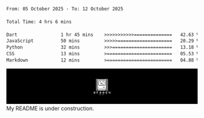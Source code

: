 <!--START_SECTION:waka-->

```txt
From: 05 October 2025 - To: 12 October 2025

Total Time: 4 hrs 6 mins

Dart                1 hr 45 mins    >>>>>>>>>>>==============   42.63 %
JavaScript          50 mins         >>>>>====================   20.29 %
Python              32 mins         >>>======================   13.18 %
CSS                 13 mins         >========================   05.53 %
Markdown            12 mins         >========================   04.88 %
```

<!--END_SECTION:waka-->

<img src="https://raw.githubusercontent.com/n3xta/image-hosting/main/img/202411032331174.png"/>
My README is under construction. 

